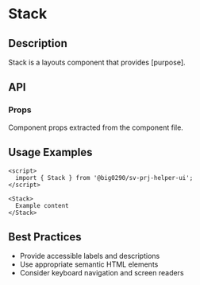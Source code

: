 # Stack

## Description

Stack is a layouts component that provides [purpose].

## API

### Props

Component props extracted from the component file.

## Usage Examples

```svelte
<script>
  import { Stack } from '@big0290/sv-prj-helper-ui';
</script>

<Stack>
  Example content
</Stack>
```

## Best Practices

- Provide accessible labels and descriptions
- Use appropriate semantic HTML elements
- Consider keyboard navigation and screen readers

